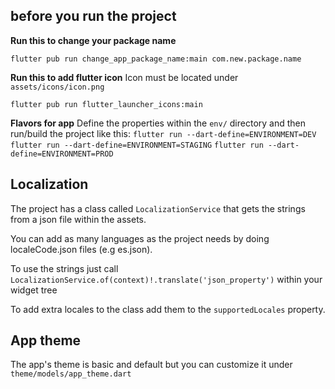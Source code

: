 ## before you run the project

**Run this to change your package name**

`flutter pub run change_app_package_name:main com.new.package.name`

**Run this to add flutter icon**
Icon must be located under `assets/icons/icon.png`

`flutter pub run flutter_launcher_icons:main`

**Flavors for app**
Define the properties within the `env/` directory and then run/build the project like this:
`flutter run --dart-define=ENVIRONMENT=DEV`
`flutter run --dart-define=ENVIRONMENT=STAGING`
`flutter run --dart-define=ENVIRONMENT=PROD`

## Localization

The project has a class called `LocalizationService` that gets the strings from a json file within the assets.

You can add as many languages as the project needs by doing localeCode.json files (e.g es.json).

To use the strings just call `LocalizationService.of(context)!.translate('json_property')` within your widget tree

To add extra locales to the class add them to the `supportedLocales` property.

## App theme

The app's theme is basic and default but you can customize it under `theme/models/app_theme.dart`

